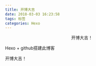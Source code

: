 ```yaml
---
title: 开博大吉
date: 2018-03-03 16:23:58
tags: 标签
categories: Hexo
---
```

<center>开博大吉！</center>
<!-- more -->

Hexo + github搭建此博客

开博大吉！
